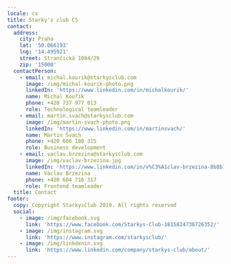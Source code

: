 ```yaml
---
locale: cs
title: Starky's club CS
contact:
  address:
    city: Praha
    lat: '50.066193'
    lng: '14.495921'
    street: Strančická 1084/29
    zip: '15000'
  contactPerson:
    - email: michal.kourik@starkysclub.com
      image: /img/michal-kourik-photo.png
      linkedIn: 'https://www.linkedin.com/in/michalkourik/'
      name: Michal Kouřík
      phone: ‭+420 737 977 013‬
      role: Technological teamleader
    - email: martin.svach@starkysclub.com
      image: /img/martin-svach-photo.png
      linkedIn: 'https://www.linkedin.com/in/martinsvach/'
      name: Martin Švach
      phone: +420 ‭606 180 315‬
      role: Business development
    - email: vaclav.brzezina@starkysclub.com
      image: /img/vaclav-brzezina.jpg
      linkedIn: 'https://www.linkedin.com/in/v%C3%A1clav-brzezina-8b8b14107/'
      name: Václav Brzezina
      phone: ‭+420 604 716 317‬
      role: Frontend teamleader
  title: Contact
footer:
  copy: Copyright StarkysClub 2019. All rights reserved
  social:
    - image: /img/facebook.svg
      link: 'https://www.facebook.com/Starkys-Club-1815824738726352/'
    - image: /img/instagram.svg
      link: 'https://www.instagram.com/starkysclub/'
    - image: /img/linkdenin.svg
      link: 'https://www.linkedin.com/company/starkys-club/about/'
---
```


